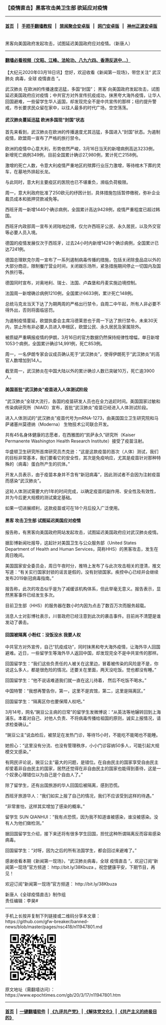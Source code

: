 ### 【疫情直击】黑客攻击美卫生部 欲延应对疫情
------------------------

#### [首页](https://github.com/gfw-breaker/banned-news/blob/master/README.md) &nbsp;&nbsp;|&nbsp;&nbsp; [手把手翻墙教程](https://github.com/gfw-breaker/guides/wiki) &nbsp;&nbsp;|&nbsp;&nbsp; [禁闻聚合安卓版](https://github.com/gfw-breaker/bn-android) &nbsp;&nbsp;|&nbsp;&nbsp; [网门安卓版](https://github.com/oGate2/oGate) &nbsp;&nbsp;|&nbsp;&nbsp; [神州正道安卓版](https://github.com/SzzdOgate/update) 



<div><img alt="" class="aligncenter wp-post-image" src="https://i.epochtimes.com/assets/uploads/2020/03/download-600x400.png"/>
<div class="red16 caption">
 黑客向美国政府发起攻击，试图延迟美国政府应对疫情。（新唐人）
</div>
</div><hr/>

#### [翻墙必看视频（文昭、江峰、法轮功、八九六四、香港反送中...）](https://github.com/gfw-breaker/banned-news/blob/master/pages/link3.md)

<div><p>
 【大纪元2020年03月18日讯】您好，欢迎收看《新闻第一现场》，带您关注“
 <ok href="https://www.epochtimes.com/gb/tag/%E6%AD%A6%E6%B1%89%E8%82%BA%E7%82%8E.html">
  武汉肺炎
 </ok>
 病毒，全球
 <ok href="https://www.epochtimes.com/gb/tag/%E7%96%AB%E6%83%85%E7%9B%B4%E5%87%BB.html">
  疫情直击
 </ok>
 ”。
</p>
<p>
 <ok href="https://www.epochtimes.com/gb/tag/%E6%AD%A6%E6%B1%89%E8%82%BA%E7%82%8E.html">
  武汉肺炎
 </ok>
 在欧洲的传播速度迅猛，多国“封国”；
 <ok href="https://www.epochtimes.com/gb/tag/%E9%BB%91%E5%AE%A2.html">
  黑客
 </ok>
 向美国政府发起攻击，试图延迟美国政府应对疫情；中共官方对外宣传抗疫成功，抹黑夸大海外疫情，让华人回国避难，一些留学生华人返国，却发现完全不是中共宣传的那样；纽约提升警戒，市长要求民众留在家中，以往人最多的时代广场，空空荡荡。
</p>
<p>
</p>
<h4>
 武汉肺炎蔓延迅猛 欧洲多国现“封国”状态
</h4>
<p>
 首先来看到，武汉肺炎在欧洲的传播速度尤其迅猛，多国进入“封国”状态。为遏制疫情，欧盟周一宣布了严格的旅行禁令。
</p>
<p>
 欧洲的疫情中心意大利，形势依然严峻，3月16日当天的新增病例高达3233例，新增死亡病例349例，目前全国累计确诊27,980例，累计死亡2158例。
</p>
<p>
 激增的死亡人数，令意大利疫情严重地区的殡葬行业压力激增，等待棺木下葬的灵车，在墓地外排起长龙。
</p>
<p>
 与此同时，意大利主要疫区的医院也已不堪重负，濒临负荷极限。
</p>
<p>
 周一，意大利政府批准了250欧元的纾困计划，具体措施包括暂停缴税，弥补企业裁员成本和抵押贷款减免等。
</p>
<p>
 西班牙周一新增1440个确诊病例，全国累计高达9428例，疫情严重程度已超过韩国。
</p>
<p>
 西班牙内政部周一宣布关闭陆地边境，仅允许西班牙公民、永久居民，以及外交官等必要人员入境。
</p>
<p>
 德国的疫情发展仅次于西班牙，过去24小时内新增1428个确诊病例，全国累计已达7241例。
</p>
<p>
 德国总理默克尔周一宣布了一系列遏制病毒传播的措施，包括关闭除食品店以外的大部分商店，限制餐厅营业时间，关闭娱乐场所，紧急措施期间停止一切国内及国外旅行等。
</p>
<p>
 德国同时宣布，对奥地利、瑞士、法国、卢森堡和丹麦实施边境控制。
</p>
<p>
 法国周一新增确诊病例1210例，全国累计6633例，累计死亡148例。
</p>
<p>
 总统马克龙当天下达了为期两周的严格出行禁令，自周二中午起，所有人非必要不得外出，否则将面临惩罚。
</p>
<p>
 为遏制疫情蔓延，欧盟执委会主席冯德莱恩也于周一下达了旅行禁令，未来30天内，禁止所有非必要人员进入申根区，欧盟公民、永久居民及家属除外。
</p>
<p>
 被质疑严重瞒报疫情的伊朗，3月16日的官方数据仍然保持规律性增幅，单日新增1053个病例，全国累计确诊14,991例，死亡853例。
</p>
<p>
 周一，一名伊朗专家会议成员确认死于“武汉肺炎”，使得伊朗死于“武汉肺炎”的高官人数增加到14人。
</p>
<p>
 截至周一，武汉肺炎在中国大陆以外的累计确诊人数已突破10万，死亡逾3900人。
</p>
<h4>
 美国首批“武汉肺炎”疫苗进入人体测试阶段
</h4>
<p>
 “武汉肺炎”全球大流行，各国的疫苗研发人员也在全力追赶时间。美国国家过敏和传染病研究所（NIAID）宣布，首批“武汉肺炎”疫苗已经进入人体测试阶段。
</p>
<p>
 进入人体测试的“武汉肺炎”疫苗代号为mRNA-1273，由美国国立卫生研究院和马萨诸塞州莫德纳（Moderna） 生物技术公司联合开发。
</p>
<p>
 共有45名身体健康的志愿者，在西雅图的“凯萨永久”研究所（Kaiser Permanente Washington Health Research Institute）接受了疫苗注射。
</p>
<p>
 华盛顿卫生研究所首席研究员杰克逊：“这是这款疫苗的首次（人体）测试，我们的目标非常基本，我们要看它的安全性，其次是免疫响应，尤其是疫苗针对那种特殊的（病毒）蛋白所产生的抗体。”
</p>
<p>
 开发人员表示，由于疫苗本身并不含有“新冠病毒”，因此测试者不会因为注射疫苗而感染“武汉肺炎”。
</p>
<p>
 这轮人体测试需要大约1年的时间完成，以确定疫苗的副作用、安全性及有效性，并为今后更大规模的测试奠定基础。
</p>
<p>
 如果一切进展顺利，这款疫苗或可在18个月后投入广泛使用。
</p>
<h4>
 <ok href="https://www.epochtimes.com/gb/tag/%E9%BB%91%E5%AE%A2.html">
  黑客
 </ok>
 攻击卫生部 试图延迟美国应对疫情
</h4>
<p>
 报告称，有黑客向美国政府网站发起攻击，试图延迟美国政府应对武汉肺炎疫情。
</p>
<p>
 据彭博新闻社报导，这起针对美国卫生与公众服务部（United States Department of Health and Human Services，简称HHS）的黑客攻击，发生在周日晚间。
</p>
<p>
 美国国家安全委员会，周日午夜时分，推特上发布了与此次攻击相关的澄清，推文写道：“有关实行国家封锁的谣言是假的，没有封锁国家。疾控中心已经并会继续发布2019新冠病毒指南。”
</p>
<p>
 报告称，此次的攻击似乎是为了减缓该机构体系，但此举毫无意义。报告表示，显然黑客事件已经发生多次。
</p>
<p>
 目前卫生部（HHS）的服务器在数小时内因为点击了数百万次而服务超载。
</p>
<p>
 消息人士对彭博社表示，川普政府已经注意到此次的袭击事件。目前尚不清楚是谁发动了袭击。
</p>
<h4>
 回国被隔离 小粉红：没饭没水 我要人权
</h4>
<p>
 中共官方对外宣传，自己“抗疫成功”，同时抹黑和夸大海外疫情，让海外华人回国避难。近日，一些留学生等海外华人返回中国，却发现完全不是中共宣传的那样。
</p>
<p>
 回国留学生：“我们这些负责任的人被关在这里边，冒着被传染的风险是不是，你说这么多人，都是很危险的情况。还要关在里面，两天没吃饭。觉也都没有睡。”
</p>
<p>
 回国留学生：“他不说话难道我们就一直在这儿待着， 然后不吃饭不喝水。”
</p>
<p>
 中国特警：“我想再警告你，第一，这里不是宾馆，第二，这里是隔离区。”
</p>
<p>
 回国留学生：“隔离区你也要保障人权吧。”
</p>
<p>
 3月14号，网名“豌豆公主病的日常”的留学生发微博说：“从英法等地辗转回到上海浦东。本着对自己、对他人负责、不将病毒传播给祖国的原则，诚实上报情况，请求检查确认。”
</p>
<p>
 “豌豆公主”说血检后，被禁足在发热门诊，等待15小时，不能吃不能喝也不能睡。
</p>
<p>
 她担心：“这里没有分流、也没有管理秩序，小小门诊容纳50多人，可能引起大规模交叉感染。”
</p>
<p>
 有网民评论说，豌豆公主“最大的问题，是错位。在自由民主的国家享受自由民主却爱着非自由民主的国家，居然还觉得在非自由民主的国家也能得到善待，这是一个奴隶心理错位以为自己是个自由人了。”
</p>
<p>
 除了留学生，还有出国旅游的华人回国后被隔离，感到恐慌。
</p>
<p>
 西班牙旅游华人：“我们如实上报了自己的情况，我们不应该受到这样的待遇。”
</p>
<p>
 “非常害怕，这样其实增加了感染的概率。”
</p>
<p>
 留学生 SUN QIANHUI：“我有点恐慌，因为我不知道谁被感染，谁没被感染。没有人为他们做检测。”
</p>
<p>
 据回国留学生介绍，接下来还将有很多学生回国，担忧这种所谓隔离反而容易感染病毒。
</p>
<p>
 回国留学生：“对呀，因为之后的所有法国学生，都会回过来避难了。”
</p>
<p>
 感谢收看本期《新闻第一现场》，“武汉肺炎病毒，全球
 <ok href="https://www.epochtimes.com/gb/tag/%E7%96%AB%E6%83%85%E7%9B%B4%E5%87%BB.html">
  疫情直击
 </ok>
 ”。欢迎订阅“新闻第一现场”官方频道： http://bit.ly/38Kbuza 。祝您健康平安，下期节目，再见！
</p>
<p>
 欢迎订阅“新闻第一现场”官方频道：
 <ok href="http://bit.ly/38Kbuza" rel="noopener noreferrer" target="_blank">
  http://bit.ly/38Kbuza
 </ok>
</p>
<div class="article-meta">
 <div class="reporter">
  新唐人《全球疫情直击》制作组
 </div>
</div>
<div class="date">
</div>
<div class="date">
 责任编辑：李昊#
</div>
</div>
<hr/>
手机上长按并复制下列链接或二维码分享本文章：<br/>
https://github.com/gfw-breaker/banned-news/blob/master/pages/nsc418/n11947801.md <br/>
<a href='https://github.com/gfw-breaker/banned-news/blob/master/pages/nsc418/n11947801.md'><img src='https://github.com/gfw-breaker/banned-news/blob/master/pages/nsc418/n11947801.md.png'/></a> <br/>
原文地址（需翻墙访问）：https://www.epochtimes.com/gb/20/3/17/n11947801.htm


------------------------
#### [首页](https://github.com/gfw-breaker/banned-news/blob/master/README.md) &nbsp;|&nbsp; [一键翻墙软件](https://github.com/gfw-breaker/nogfw/blob/master/README.md) &nbsp;| [《九评共产党》](https://github.com/gfw-breaker/9ping.md/blob/master/README.md#九评之一评共产党是什么) | [《解体党文化》](https://github.com/gfw-breaker/jtdwh.md/blob/master/README.md) | [《共产主义的终极目的》](https://github.com/gfw-breaker/gczydzjmd.md/blob/master/README.md)


<img src='http://gfw-breaker.win/banned-news/pages/nsc418/n11947801.md' width='0px' height='0px'/>